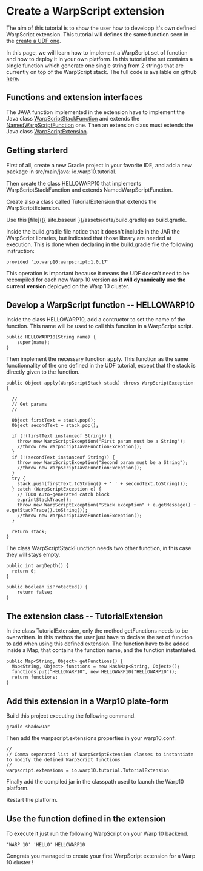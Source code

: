 # Create a WarpScript extension

The aim of this tutorial is to show the user how to developp it's own defined WarpScript extension. This tutorial will defines the same function seen in the [create a UDF one](http://www.warp10.io/howto/create-a-udf/).

In this page, we will learn how to implement a WarpScript set of function and how to deploy it in your own platform. In this tutorial the set contains a single function which generate one single string from 2 strings that are currently on top of the WarpScript stack.
The full code is available on github [here](https://github.com/aurrelhebert/warp10-extension-tuto).

## Functions and extension interfaces

The JAVA function implemented in the extension have to implement the Java class [WarpScriptStackFunction](https://github.com/cityzendata/warp10-platform/blob/master/warp10/src/main/java/io/warp10/script/WarpScriptStackFunction.java) and extends the [NamedWarpScriptFunction](https://github.com/cityzendata/warp10-platform/blob/master/warp10/src/main/java/io/warp10/script/NamedWarpScriptFunction.java) one. Then an extension class must extends the Java class [WarpScriptExtension](https://github.com/cityzendata/warp10-platform/blob/8e83f966c939e4b58b9eb11cd86c396394a8e7f7/warp10/src/main/java/io/warp10/warp/sdk/WarpScriptExtension.java).

## Getting starterd

First of all, create a new Gradle project in your favorite IDE, and add a new package in src/main/java: io.warp10.tutorial.

Then create the class HELLOWARP10 that implements WarpScriptStackFunction and extends NamedWarpScriptFunction.

Create also a class called TutorialExtension that extends the WarpScriptExtension. 

Use this [file]({{ site.baseurl }}/assets/data/build.gradle) as build.gradle. 

Inside the build.gradle file notice that it doesn't include in the JAR the WarpScript libraries, but indicated that those library are needed at execution. This is done when declaring in the build.gradle file the following instruction: 

```
provided 'io.warp10:warpscript:1.0.17'
```

This operation is important because it means the UDF doesn't need to be recompiled for each new Warp 10 version as **it will dynamically use the current version** deployed on the Warp 10 cluster.

## Develop a WarpScript function -- HELLOWARP10

Inside the class HELLOWARP10, add a contructor to set the name of the function. This name will be used to call this function in a WarpScript script.

```
public HELLOWARP10(String name) {
    super(name);
}
```

Then implement the necessary function apply. This function as the same functionnality of the one defined in the UDF tutorial, except that the stack is directly given to the function.

```
public Object apply(WarpScriptStack stack) throws WarpScriptException {
  
  //
  // Get params
  //
  
  Object firstText = stack.pop();
  Object secondText = stack.pop();
  
  if (!(firstText instanceof String)) {
    throw new WarpScriptException("First param must be a String");
    //throw new WarpScriptJavaFunctionException();
  }
  if (!(secondText instanceof String)) {
    throw new WarpScriptException("Second param must be a String");
    //throw new WarpScriptJavaFunctionException();
  }
  try {
    stack.push(firstText.toString() + ' ' + secondText.toString());
  } catch (WarpScriptException e) {
    // TODO Auto-generated catch block
    e.printStackTrace();
    throw new WarpScriptException("Stack exception" + e.getMessage() + e.getStackTrace().toString());
    //throw new WarpScriptJavaFunctionException();
  }
  
  return stack;  
}
```

The class WarpScriptStackFunction needs two other function, in this case they will stays empty.

```
public int argDepth() {
  return 0;
}

public boolean isProtected() {
    return false;
}
```

## The extension class -- TutorialExtension

In the class TutorialExtension, only the method getFunctions needs to be overwritten. In this methos the user just have to declare the set of function to add when using this defined extension. The function have to be added inside a Map, that contains the function name, and the function instantiated.

```
public Map<String, Object> getFunctions() {
  Map<String, Object> functions = new HashMap<String, Object>();
  functions.put("HELLOWARP10", new HELLOWARP10("HELLOWARP10"));
  return functions;
}
```

## Add this extension in a Warp10 plate-form

Build this project executing the following command.

```
gradle shadowJar
```

Then add the warpscript.extensions properties in your warp10.conf.

```
//
// Comma separated list of WarpScriptExtension classes to instantiate to modify the defined WarpScript functions
//
warpscript.extensions = io.warp10.tutorial.TutorialExtension
```

Finally add the compiled jar in the classpath used to launch the Warp10 platform.

Restart the platform.

## Use the function defined in the extension

To execute it just run the following WarpScript on your Warp 10 backend.

```
'WARP 10' 'HELLO' HELLOWARP10
```

Congrats you managed to create your first WarpScript extension for a Warp 10 cluster !
